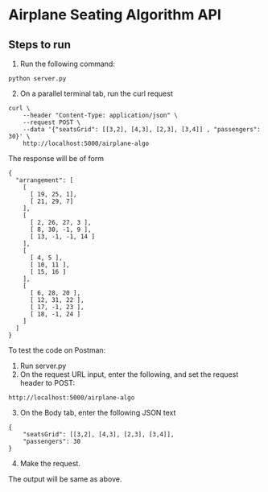 
# Airplane Seating Algorithm API

## Steps to run

1. Run the following command:
```
python server.py
```

2. On a parallel terminal tab, run the curl request
```
curl \
    --header "Content-Type: application/json" \
    --request POST \
    --data '{"seatsGrid": [[3,2], [4,3], [2,3], [3,4]] , "passengers": 30}' \
    http://localhost:5000/airplane-algo
```

The response will be of form 
```
{
  "arrangement": [
    [
      [ 19, 25, 1],
      [ 21, 29, 7]
    ],
    [
      [ 2, 26, 27, 3 ],
      [ 8, 30, -1, 9 ],
      [ 13, -1, -1, 14 ]
    ],
    [
      [ 4, 5 ],
      [ 10, 11 ],
      [ 15, 16 ]
    ],
    [
      [ 6, 28, 20 ],
      [ 12, 31, 22 ],
      [ 17, -1, 23 ],
      [ 18, -1, 24 ]
    ]
  ]
}
```

To test the code on Postman:
1. Run server.py
2. On the request URL input, enter the following, and set the request header to POST:
```
http://localhost:5000/airplane-algo
```
3. On the Body tab, enter the following JSON text
```
{
    "seatsGrid": [[3,2], [4,3], [2,3], [3,4]],
    "passengers": 30
}
```
4. Make the request.

The output will be same as above.
